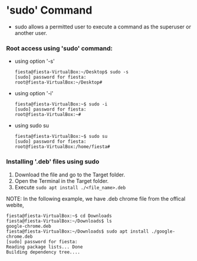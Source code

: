 # 'sudo' Command
  * sudo allows a permitted user to execute a command as the superuser or another user.
  
### Root access using 'sudo' command:
  * using option '-s'  
    ```console
    fiesta@fiesta-VirtualBox:~/Desktop$ sudo -s
    [sudo] password for fiesta: 
    root@fiesta-VirtualBox:~/Desktop# 
    ```
  * using option '-i' 
    ```console
    fiesta@fiesta-VirtualBox:~$ sudo -i
    [sudo] password for fiesta: 
    root@fiesta-VirtualBox:~#
    ```
  * using sudo su
    ```console
    fiesta@fiesta-VirtualBox:~$ sudo su
    [sudo] password for fiesta: 
    root@fiesta-VirtualBox:/home/fiesta# 
    ```

### Installing '.deb' files using sudo
  1. Download the file and go to the Target folder.
  2. Open the Terminal in the Target folder.
  3. Execute `sudo apt install ./<file_name>.deb`
  
  NOTE: In the following example, we have .deb chrome file from the offical webite,
  ```console
  fiesta@fiesta-VirtualBox:~$ cd Downloads
  fiesta@fiesta-VirtualBox:~/Downloads$ ls
  google-chrome.deb
  fiesta@fiesta-VirtualBox:~/Downloads$ sudo apt install ./google-chrome.deb
  [sudo] password for fiesta: 
  Reading package lists... Done
  Building dependency tree....
  ```
      
